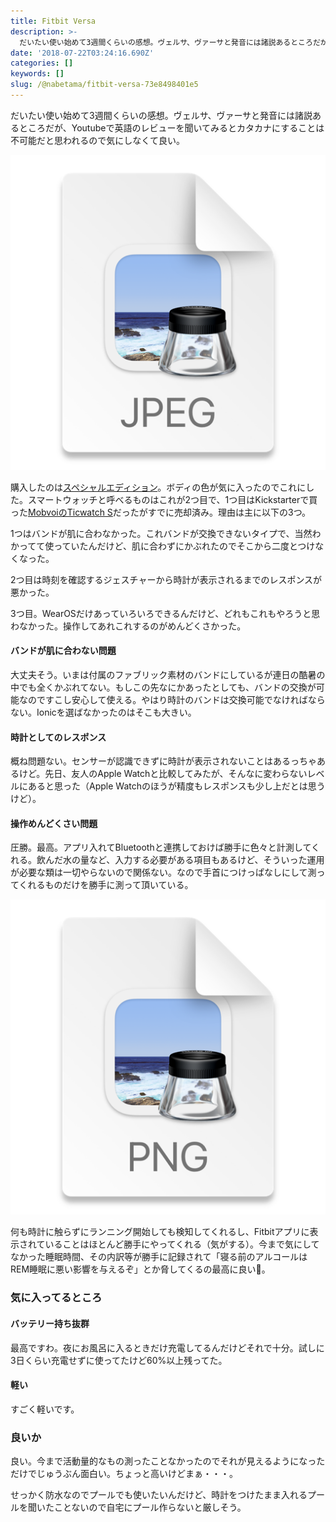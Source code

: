 ```yaml
---
title: Fitbit Versa
description: >-
  だいたい使い始めて3週間くらいの感想。ヴェルサ、ヴァーサと発音には諸説あるところだが、Youtubeで英語のレビューを聞いてみるとカタカナにすることは不可能だと思われるので気にしなくて良い。
date: '2018-07-22T03:24:16.690Z'
categories: []
keywords: []
slug: /@nabetama/fitbit-versa-73e8498401e5
---
```


だいたい使い始めて3週間くらいの感想。ヴェルサ、ヴァーサと発音には諸説あるところだが、Youtubeで英語のレビューを聞いてみるとカタカナにすることは不可能だと思われるので気にしなくて良い。

![img.png](img.png)

購入したのは[スペシャルエディション](https://amzn.to/2mx1IdX)。ボディの色が気に入ったのでこれにした。スマートウォッチと呼べるものはこれが2つ目で、1つ目はKickstarterで買った[MobvoiのTicwatch S](https://www.mobvoi.com/pages/ticwatchse)だったがすでに売却済み。理由は主に以下の3つ。

1つはバンドが肌に合わなかった。これバンドが交換できないタイプで、当然わかってて使っていたんだけど、肌に合わずにかぶれたのでそこから二度とつけなくなった。

2つ目は時刻を確認するジェスチャーから時計が表示されるまでのレスポンスが悪かった。

3つ目。WearOSだけあっていろいろできるんだけど、どれもこれもやろうと思わなかった。操作してあれこれするのがめんどくさかった。

#### バンドが肌に合わない問題

大丈夫そう。いまは付属のファブリック素材のバンドにしているが連日の酷暑の中でも全くかぶれてない。もしこの先なにかあったとしても、バンドの交換が可能なのですこし安心して使える。やはり時計のバンドは交換可能でなければならない。Ionicを選ばなかったのはそこも大きい。

#### 時計としてのレスポンス

概ね問題ない。センサーが認識できずに時計が表示されないことはあるっちゃあるけど。先日、友人のApple Watchと比較してみたが、そんなに変わらないレベルにあると思った（Apple Watchのほうが精度もレスポンスも少し上だとは思うけど）。

#### 操作めんどくさい問題

圧勝。最高。アプリ入れてBluetoothと連携しておけば勝手に色々と計測してくれる。飲んだ水の量など、入力する必要がある項目もあるけど、そういった運用が必要な類は一切やらないので関係ない。なので手首につけっぱなしにして測ってくれるものだけを勝手に測って頂いている。

![img_1.png](img_1.png)

何も時計に触らずにランニング開始しても検知してくれるし、Fitbitアプリに表示されていることはほとんど勝手にやってくれる（気がする）。今まで気にしてなかった睡眠時間、その内訳等が勝手に記録されて「寝る前のアルコールはREM睡眠に悪い影響を与えるぞ」とか脅してくるの最高に良い🍺。

### 気に入ってるところ

#### バッテリー持ち抜群

最高ですわ。夜にお風呂に入るときだけ充電してるんだけどそれで十分。試しに3日くらい充電せずに使ってたけど60%以上残ってた。

#### 軽い

すごく軽いです。

### 良いか

良い。今まで活動量的なもの測ったことなかったのでそれが見えるようになっただけでじゅうぶん面白い。ちょっと高いけどまぁ・・・。

せっかく防水なのでプールでも使いたいんだけど、時計をつけたまま入れるプールを聞いたことないので自宅にプール作らないと厳しそう。